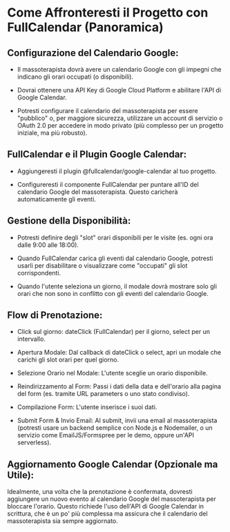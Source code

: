 # Come Affronteresti il Progetto con FullCalendar (Panoramica)
## Configurazione del Calendario Google:

* Il massoterapista dovrà avere un calendario Google con gli impegni che indicano gli orari occupati (o disponibili).

* Dovrai ottenere una API Key di Google Cloud Platform e abilitare l'API di Google Calendar.

* Potresti configurare il calendario del massoterapista per essere "pubblico" o, per maggiore sicurezza, utilizzare un account di servizio o OAuth 2.0 per accedere in modo privato (più complesso per un progetto iniziale, ma più robusto).

## FullCalendar e il Plugin Google Calendar:

* Aggiungeresti il plugin @fullcalendar/google-calendar al tuo progetto.

* Configureresti il componente FullCalendar per puntare all'ID del calendario Google del massoterapista. Questo caricherà automaticamente gli eventi.

## Gestione della Disponibilità:

* Potresti definire degli "slot" orari disponibili per le visite (es. ogni ora dalle 9:00 alle 18:00).

* Quando FullCalendar carica gli eventi dal calendario Google, potresti usarli per disabilitare o visualizzare come "occupati" gli slot corrispondenti.

* Quando l'utente seleziona un giorno, il modale dovrà mostrare solo gli orari che non sono in conflitto con gli eventi del calendario Google.

## Flow di Prenotazione:

* Click sul giorno: dateClick (FullCalendar) per il giorno, select per un intervallo.

* Apertura Modale: Dal callback di dateClick o select, apri un modale che carichi gli slot orari per quel giorno.

* Selezione Orario nel Modale: L'utente sceglie un orario disponibile.

* Reindirizzamento al Form: Passi i dati della data e dell'orario alla pagina del form (es. tramite URL parameters o uno stato condiviso).

* Compilazione Form: L'utente inserisce i suoi dati.

* Submit Form & Invio Email: Al submit, invii una email al massoterapista (potresti usare un backend semplice con Node.js e Nodemailer, o un servizio come EmailJS/Formspree per le demo, oppure un'API serverless).

## Aggiornamento Google Calendar (Opzionale ma Utile):

Idealmente, una volta che la prenotazione è confermata, dovresti aggiungere un nuovo evento al calendario Google del massoterapista per bloccare l'orario. Questo richiede l'uso dell'API di Google Calendar in scrittura, che è un po' più complessa ma assicura che il calendario del massoterapista sia sempre aggiornato.